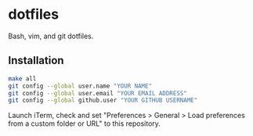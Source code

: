 # dotfiles

Bash, vim, and git dotfiles.

## Installation

```bash
make all
git config --global user.name "YOUR NAME"
git config --global user.email "YOUR EMAIL ADDRESS"
git config --global github.user "YOUR GITHUB USERNAME"
```

Launch iTerm, check and set "Preferences > General > Load preferences from a custom folder or URL" to this repository.
